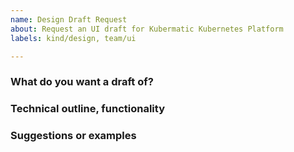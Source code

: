 ```yaml
---
name: Design Draft Request
about: Request an UI draft for Kubermatic Kubernetes Platform 
labels: kind/design, team/ui

---
```


### What do you want a draft of?

### Technical outline, functionality 

### Suggestions or examples
